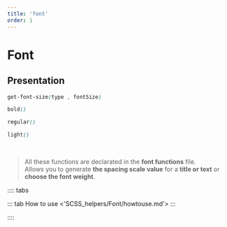 ```yaml
---
title: 'font'
order: 1
---
```


# Font

## Presentation

```scss
get-font-size(type , fontSize)

bold()

regular()

light()
```

</br>

> All these functions are declarated in the **font functions** file.</br>
> Allows you to generate **the spacing scale value** for a **title or text** or **choose the font weight**.

:::: tabs

::: tab How to use
<'SCSS_helpers/Font/howtouse.md'>
:::

::::